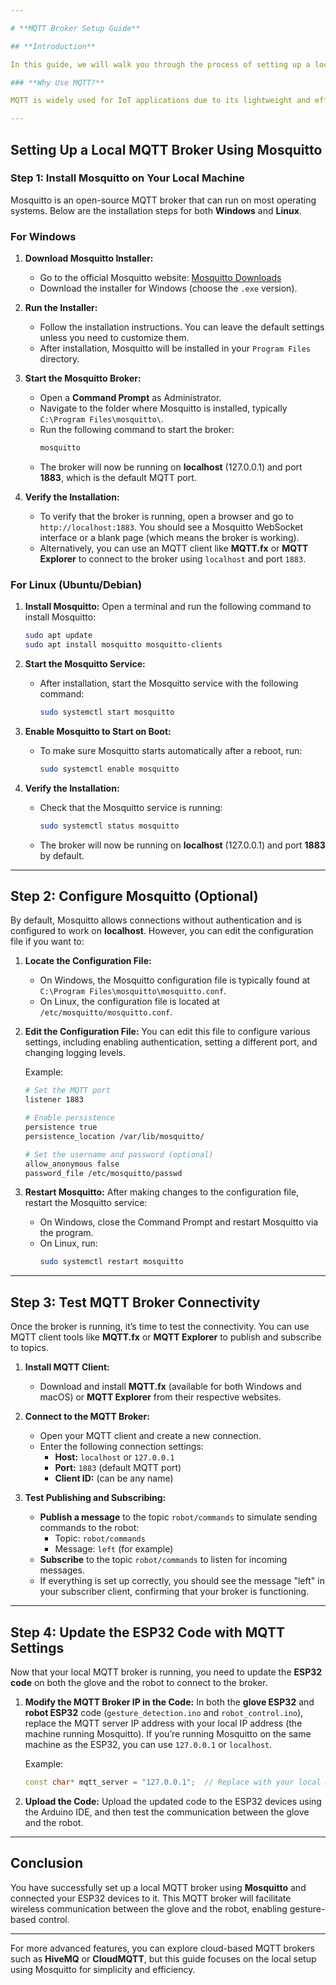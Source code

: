 ```yaml
---

# **MQTT Broker Setup Guide**

## **Introduction**

In this guide, we will walk you through the process of setting up a local MQTT broker using **Mosquitto**. MQTT is a lightweight messaging protocol that is perfect for sending commands between the glove (ESP32) and the robot (ESP32) over a network. The broker acts as the intermediary between the two ESP32 devices, allowing them to communicate wirelessly.

### **Why Use MQTT?**

MQTT is widely used for IoT applications due to its lightweight and efficient communication model. It uses the **publish/subscribe model**, which makes it ideal for projects like this, where the glove (controller) needs to send commands to the robot over a network.

---
```


## **Setting Up a Local MQTT Broker Using Mosquitto**

### **Step 1: Install Mosquitto on Your Local Machine**

Mosquitto is an open-source MQTT broker that can run on most operating systems. Below are the installation steps for both **Windows** and **Linux**.

### **For Windows**

1. **Download Mosquitto Installer:**
   - Go to the official Mosquitto website: [Mosquitto Downloads](https://mosquitto.org/download/)
   - Download the installer for Windows (choose the `.exe` version).

2. **Run the Installer:**
   - Follow the installation instructions. You can leave the default settings unless you need to customize them.
   - After installation, Mosquitto will be installed in your `Program Files` directory.

3. **Start the Mosquitto Broker:**
   - Open a **Command Prompt** as Administrator.
   - Navigate to the folder where Mosquitto is installed, typically `C:\Program Files\mosquitto\`.
   - Run the following command to start the broker:
     ```bash
     mosquitto
     ```
   - The broker will now be running on **localhost** (127.0.0.1) and port **1883**, which is the default MQTT port.

4. **Verify the Installation:**
   - To verify that the broker is running, open a browser and go to `http://localhost:1883`. You should see a Mosquitto WebSocket interface or a blank page (which means the broker is working).
   - Alternatively, you can use an MQTT client like **MQTT.fx** or **MQTT Explorer** to connect to the broker using `localhost` and port `1883`.

### **For Linux (Ubuntu/Debian)**

1. **Install Mosquitto:**
   Open a terminal and run the following command to install Mosquitto:
   ```bash
   sudo apt update
   sudo apt install mosquitto mosquitto-clients
   ```

2. **Start the Mosquitto Service:**
   - After installation, start the Mosquitto service with the following command:
     ```bash
     sudo systemctl start mosquitto
     ```

3. **Enable Mosquitto to Start on Boot:**
   - To make sure Mosquitto starts automatically after a reboot, run:
     ```bash
     sudo systemctl enable mosquitto
     ```

4. **Verify the Installation:**
   - Check that the Mosquitto service is running:
     ```bash
     sudo systemctl status mosquitto
     ```
   - The broker will now be running on **localhost** (127.0.0.1) and port **1883** by default.

---

## **Step 2: Configure Mosquitto (Optional)**

By default, Mosquitto allows connections without authentication and is configured to work on **localhost**. However, you can edit the configuration file if you want to:

1. **Locate the Configuration File:**
   - On Windows, the Mosquitto configuration file is typically found at `C:\Program Files\mosquitto\mosquitto.conf`.
   - On Linux, the configuration file is located at `/etc/mosquitto/mosquitto.conf`.

2. **Edit the Configuration File:**
   You can edit this file to configure various settings, including enabling authentication, setting a different port, and changing logging levels.

   Example:
   ```bash
   # Set the MQTT port
   listener 1883

   # Enable persistence
   persistence true
   persistence_location /var/lib/mosquitto/

   # Set the username and password (optional)
   allow_anonymous false
   password_file /etc/mosquitto/passwd
   ```

3. **Restart Mosquitto:**
   After making changes to the configuration file, restart the Mosquitto service:
   - On Windows, close the Command Prompt and restart Mosquitto via the program.
   - On Linux, run:
     ```bash
     sudo systemctl restart mosquitto
     ```

---

## **Step 3: Test MQTT Broker Connectivity**

Once the broker is running, it’s time to test the connectivity. You can use MQTT client tools like **MQTT.fx** or **MQTT Explorer** to publish and subscribe to topics.

1. **Install MQTT Client:**
   - Download and install **MQTT.fx** (available for both Windows and macOS) or **MQTT Explorer** from their respective websites.

2. **Connect to the MQTT Broker:**
   - Open your MQTT client and create a new connection.
   - Enter the following connection settings:
     - **Host:** `localhost` or `127.0.0.1`
     - **Port:** `1883` (default MQTT port)
     - **Client ID:** (can be any name)

3. **Test Publishing and Subscribing:**
   - **Publish a message** to the topic `robot/commands` to simulate sending commands to the robot:
     - Topic: `robot/commands`
     - Message: `left` (for example)
   - **Subscribe** to the topic `robot/commands` to listen for incoming messages.
   - If everything is set up correctly, you should see the message "left" in your subscriber client, confirming that your broker is functioning.

---

## **Step 4: Update the ESP32 Code with MQTT Settings**

Now that your local MQTT broker is running, you need to update the **ESP32 code** on both the glove and the robot to connect to the broker.

1. **Modify the MQTT Broker IP in the Code:**
   In both the **glove ESP32** and **robot ESP32** code (`gesture_detection.ino` and `robot_control.ino`), replace the MQTT server IP address with your local IP address (the machine running Mosquitto). If you’re running Mosquitto on the same machine as the ESP32, you can use `127.0.0.1` or `localhost`.

   Example:
   ```cpp
   const char* mqtt_server = "127.0.0.1";  // Replace with your local MQTT broker IP address
   ```

2. **Upload the Code:**
   Upload the updated code to the ESP32 devices using the Arduino IDE, and then test the communication between the glove and the robot.

---

## **Conclusion**

You have successfully set up a local MQTT broker using **Mosquitto** and connected your ESP32 devices to it. This MQTT broker will facilitate wireless communication between the glove and the robot, enabling gesture-based control.

---

For more advanced features, you can explore cloud-based MQTT brokers such as **HiveMQ** or **CloudMQTT**, but this guide focuses on the local setup using Mosquitto for simplicity and efficiency.

